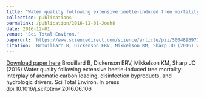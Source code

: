 ```yaml
---
title: "Water quality following extensive beetle-induced tree mortality: Interplay of aromatic carbon loading, disinfection byproducts, and hydrologic drivers"
collection: publications
permalink: /publication/2016-12-01-Josh8
date: 2016-12-01
venue: 'Sci Total Environ.'
paperurl: 'https://www.sciencedirect.com/science/article/pii/S0048969716312803?via%3Dihub'
citation: 'Brouillard B, Dickenson ERV, Mikkelson KM, Sharp JO (2016) Water quality following extensive beetle-induced tree mortality: Interplay of aromatic carbon loading, disinfection byproducts, and hydrologic drivers. Sci Total Environ. In press doi:10.1016/j.scitotenv.2016.06.106 '
---
```


<a href='https://www.sciencedirect.com/science/article/pii/S0048969716312803?via%3Dihub'>Download paper here</a>
Brouillard B, Dickenson ERV, Mikkelson KM, Sharp JO (2016) Water quality following extensive beetle-induced tree mortality: Interplay of aromatic carbon loading, disinfection byproducts, and hydrologic drivers. Sci Total Environ. In press doi:10.1016/j.scitotenv.2016.06.106 